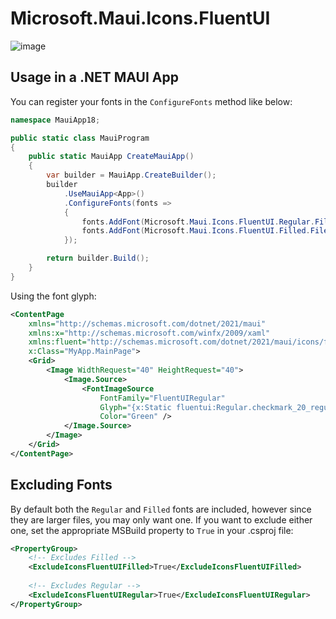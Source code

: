 # Microsoft.Maui.Icons.FluentUI

![image](https://user-images.githubusercontent.com/271950/152597297-9cdec4a4-33a3-4d6a-8c9e-18be20a0c9e9.png)


## Usage in a .NET MAUI App

You can register your fonts in the `ConfigureFonts` method like below:

```csharp
namespace MauiApp18;

public static class MauiProgram
{
	public static MauiApp CreateMauiApp()
	{
		var builder = MauiApp.CreateBuilder();
		builder
			.UseMauiApp<App>()
			.ConfigureFonts(fonts =>
			{
				fonts.AddFont(Microsoft.Maui.Icons.FluentUI.Regular.Filename, "FluentUIRegular");
				fonts.AddFont(Microsoft.Maui.Icons.FluentUI.Filled.Filename, "FluentUIFilled");
			});

		return builder.Build();
	}
}
```

Using the font glyph:

```xml
<ContentPage
	xmlns="http://schemas.microsoft.com/dotnet/2021/maui"
	xmlns:x="http://schemas.microsoft.com/winfx/2009/xaml"
	xmlns:fluent="http://schemas.microsoft.com/dotnet/2021/maui/icons/fluentui"
	x:Class="MyApp.MainPage">
	<Grid>
		<Image WidthRequest="40" HeightRequest="40">
			<Image.Source>
				<FontImageSource
					FontFamily="FluentUIRegular"
					Glyph="{x:Static fluentui:Regular.checkmark_20_regular}"
					Color="Green" />
			</Image.Source>
		</Image>
	</Grid>
</ContentPage>
```

## Excluding Fonts
By default both the `Regular` and `Filled` fonts are included, however since they are larger files, you may only want one.  If you want to exclude either one, set the appropriate MSBuild property to `True` in your .csproj file:

```xml
<PropertyGroup>
	<!-- Excludes Filled -->
	<ExcludeIconsFluentUIFilled>True</ExcludeIconsFluentUIFilled>	
	
	<!-- Excludes Regular -->
	<ExcludeIconsFluentUIRegular>True</ExcludeIconsFluentUIRegular>
</PropertyGroup>
```
